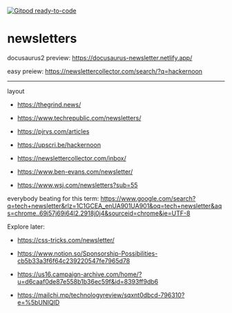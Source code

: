 [![Gitpod ready-to-code](https://img.shields.io/badge/Gitpod-ready--to--code-blue?logo=gitpod)](https://gitpod.io/#https://github.com/atherdon/newsletters)

# newsletters

docusaurus2 preview: https://docusaurus-newsletter.netlify.app/


easy preiew: https://newslettercollector.com/search/?q=hackernoon

---

layout 
- https://thegrind.news/

- https://www.techrepublic.com/newsletters/

- https://pjrvs.com/articles

- https://upscri.be/hackernoon

- https://newslettercollector.com/inbox/

- https://www.ben-evans.com/newsletter/

- https://www.wsj.com/newsletters?sub=55

everybody beating for this term: https://www.google.com/search?q=tech+newsletter&rlz=1C1GCEA_enUA901UA901&oq=tech+newsletter&aqs=chrome..69i57j69i64l2.2918j0j4&sourceid=chrome&ie=UTF-8


Explore later:
- https://css-tricks.com/newsletter/
- https://www.notion.so/Sponsorship-Possibilities-cb5b33a3f6f64c239220547fe7965d78
- https://us16.campaign-archive.com/home/?u=d6caaf0de87e558b1b36ec59f&id=8393ff9db6

- https://mailchi.mp/technologyreview/sqxnt0dbcd-796310?e=%5bUNIQID
